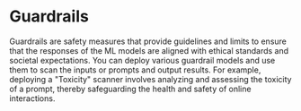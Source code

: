 # Guardrails

Guardrails are safety measures that provide guidelines and limits to ensure that the responses of the ML models are aligned with ethical standards and societal expectations. You can deploy various guardrail models and use them to scan the inputs or prompts and output results. For example, deploying a "Toxicity" scanner involves analyzing and assessing the toxicity of a prompt, thereby safeguarding the health and safety of online interactions.